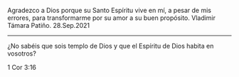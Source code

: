 
Agradezco a Dios porque su Santo Espíritu vive en mí, a pesar de mis
errores, para transformarme por su amor a su buen propósito.
  Vladimir Támara Patiño. 28.Sep.2021

-----

¿No sabéis que sois templo de Dios y que 
el Espíritu de Dios habita en vosotros?

1 Cor 3:16
